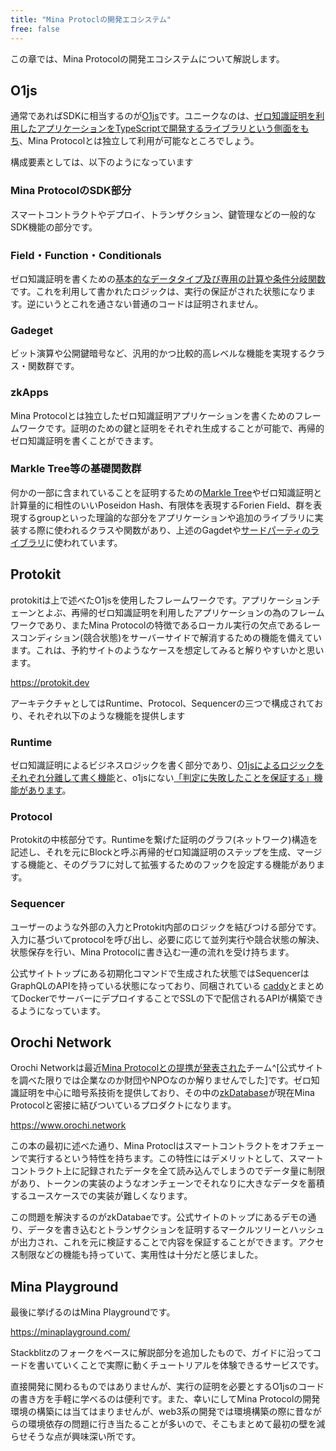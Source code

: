 ```yaml
---
title: "Mina Protoclの開発エコシステム"
free: false
---
```


この章では、Mina Protocolの開発エコシステムについて解説します。

## O1js

通常であればSDKに相当するのが[O1js](https://github.com/o1-labs/o1js)です。ユニークなのは、[ゼロ知識証明を利用したアプリケーションをTypeScriptで開発するライブラリという側面をもち](https://docs.minaprotocol.com/zkapps/o1js)、Mina Protocolとは独立して利用が可能なところでしょう。

構成要素としては、以下のようになっています

### Mina ProtocolのSDK部分

スマートコントラクトやデプロイ、トランザクション、鍵管理などの一般的なSDK機能の部分です。

### Field・Function・Conditionals


ゼロ知識証明を書くための[基本的なデータタイプ及び専用の計算や条件分岐関数](https://docs.minaprotocol.com/zkapps/o1js/basic-concepts)です。これを利用して書かれたロジックは、実行の保証がされた状態になります。逆にいうとこれを通さない普通のコードは証明されません。


### Gadeget

ビット演算や公開鍵暗号など、汎用的かつ比較的高レベルな機能を実現するクラス・関数群です。

### zkApps

Mina Protocolとは独立したゼロ知識証明アプリケーションを書くためのフレームワークです。証明のための鍵と証明をそれぞれ生成することが可能で、再帰的ゼロ知識証明を書くことができます。

### Markle Tree等の基礎関数群

何かの一部に含まれていることを証明するための[Markle Tree](https://gaiax-blockchain.com/merkle-tree)やゼロ知識証明と計算量的に相性のいいPoseidon Hash、有限体を表現するForien Field、群を表現するgroupといった理論的な部分をアプリケーションや追加のライブラリに実装する際に使われるクラスや関数があり、上述のGagdetや[サードパーティのライブラリ](https://github.com/o1-labs/o1js?tab=readme-ov-file#community-packages)に使われています。



## Protokit

protokitは上で述べたO1jsを使用したフレームワークです。アプリケーションチェーンとよぶ、再帰的ゼロ知識証明を利用したアプリケーションの為のフレームワークであり、またMina Protocolの特徴であるローカル実行の欠点であるレースコンディション(競合状態)をサーバーサイドで解消するための機能を備えています。これは、予約サイトのようなケースを想定してみると解りやすいかと思います。

https://protokit.dev

アーキテクチャとしてはRuntime、Protocol、Sequencerの三つで構成されており、それぞれ以下のような機能を提供します

### Runtime

ゼロ知識証明によるビジネスロジックを書く部分であり、[O1jsによるロジックをそれぞれ分離して書く機能](https://protokit.dev/docs/architecture/runtime#runtime-module-interoperability)と、o1jsにない[「判定に失敗したことを保証する」機能があります](https://protokit.dev/docs/architecture/runtime#soft-failing-runtime-methods)。

### Protocol

Protokitの中核部分です。Runtimeを繋げた証明のグラフ(ネットワーク)構造を記述し、それを元にBlockと呼ぶ再帰的ゼロ知識証明のステップを生成、マージする機能と、そのグラフに対して拡張するためのフックを設定する機能があります。

### Sequencer

ユーザーのような外部の入力とProtokit内部のロジックを結びつける部分です。入力に基づいてprotocolを呼び出し、必要に応じて並列実行や競合状態の解決、状態保存を行い、Mina Protocolに書き込む一連の流れを受け持ちます。

公式サイトトップにある初期化コマンドで生成された状態ではSequencerはGraphQLのAPIを持っている状態になっており、同梱されている
[caddy](https://caddyserver.com/docs/automatic-https)とまとめてDockerでサーバーにデプロイすることでSSLの下で配信されるAPIが構築できるようになっています。

## Orochi Network

Orochi Networkは最近[Mina Protocolとの提携が発表された](https://x.com/MinaProtocol/status/1869759614868410619?mx=2)チーム^[公式サイトを調べた限りでは企業なのか財団やNPOなのか解りませんでした]です。ゼロ知識証明を中心に暗号系技術を提供しており、その中の[zkDatabase](https://www.zkdatabase.org)が現在Mina Protocolと密接に結びついているプロダクトになります。

https://www.orochi.network

この本の最初に述べた通り、Mina Protoclはスマートコントラクトをオフチェーンで実行するという特性を持ちます。この特性にはデメリットとして、スマートコントラクト上に記録されたデータを全て読み込んでしまうのでデータ量に制限があり、トークンの実装のようなオンチェーンでそれなりに大きなデータを蓄積するユースケースでの実装が難しくなります。

この問題を解決するのがzkDatabaeです。公式サイトのトップにあるデモの通り、データを書き込むとトランザクションを証明するマークルツリーとハッシュが出力され、これを元に検証することで内容を保証することができます。アクセス制限などの機能も持っていて、実用性は十分だと感じました。

## Mina Playground

最後に挙げるのはMina Playgroundです。

https://minaplayground.com/

Stackblitzのフォークをベースに解説部分を追加したもので、ガイドに沿ってコードを書いていくことで実際に動くチュートリアルを体験できるサービスです。

直接開発に関わるものではありませんが、実行の証明を必要とするO1jsのコードの書き方を手軽に学べるのは便利です。また、幸いにしてMina Protocolの開発環境の構築には当てはまりませんが、web3系の開発では環境構築の際に昔ながらの環境依存の問題に行き当たることが多いので、そこもまとめて最初の壁を減らせそうな点が興味深い所です。